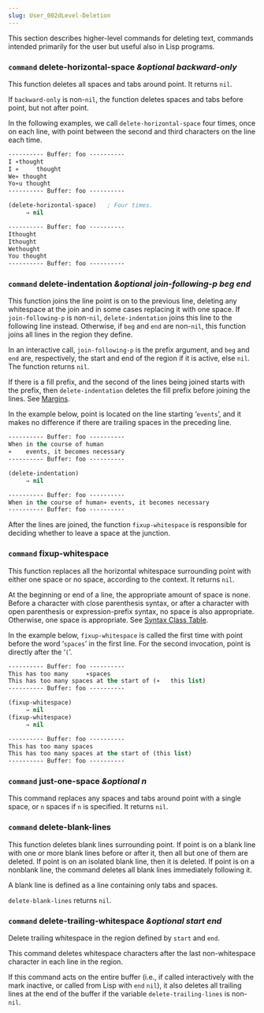 ```yaml
---
slug: User_002dLevel-Deletion
---
```


This section describes higher-level commands for deleting text, commands intended primarily for the user but useful also in Lisp programs.

### <span className="tag command">`command`</span> **delete-horizontal-space** *\&optional backward-only*

This function deletes all spaces and tabs around point. It returns `nil`.

If `backward-only` is non-`nil`, the function deletes spaces and tabs before point, but not after point.

In the following examples, we call `delete-horizontal-space` four times, once on each line, with point between the second and third characters on the line each time.

```lisp
---------- Buffer: foo ----------
I ∗thought
I ∗     thought
We∗ thought
Yo∗u thought
---------- Buffer: foo ----------
```



```lisp
(delete-horizontal-space)   ; Four times.
     ⇒ nil

---------- Buffer: foo ----------
Ithought
Ithought
Wethought
You thought
---------- Buffer: foo ----------
```

### <span className="tag command">`command`</span> **delete-indentation** *\&optional join-following-p beg end*

This function joins the line point is on to the previous line, deleting any whitespace at the join and in some cases replacing it with one space. If `join-following-p` is non-`nil`, `delete-indentation` joins this line to the following line instead. Otherwise, if `beg` and `end` are non-`nil`, this function joins all lines in the region they define.

In an interactive call, `join-following-p` is the prefix argument, and `beg` and `end` are, respectively, the start and end of the region if it is active, else `nil`. The function returns `nil`.

If there is a fill prefix, and the second of the lines being joined starts with the prefix, then `delete-indentation` deletes the fill prefix before joining the lines. See [Margins](/docs/elisp/Margins).

In the example below, point is located on the line starting ‘`events`’, and it makes no difference if there are trailing spaces in the preceding line.

```lisp
---------- Buffer: foo ----------
When in the course of human
∗    events, it becomes necessary
---------- Buffer: foo ----------
```

```lisp
(delete-indentation)
     ⇒ nil
```

```lisp
---------- Buffer: foo ----------
When in the course of human∗ events, it becomes necessary
---------- Buffer: foo ----------
```

After the lines are joined, the function `fixup-whitespace` is responsible for deciding whether to leave a space at the junction.

### <span className="tag command">`command`</span> **fixup-whitespace**

This function replaces all the horizontal whitespace surrounding point with either one space or no space, according to the context. It returns `nil`.

At the beginning or end of a line, the appropriate amount of space is none. Before a character with close parenthesis syntax, or after a character with open parenthesis or expression-prefix syntax, no space is also appropriate. Otherwise, one space is appropriate. See [Syntax Class Table](/docs/elisp/Syntax-Class-Table).

In the example below, `fixup-whitespace` is called the first time with point before the word ‘`spaces`’ in the first line. For the second invocation, point is directly after the ‘`(`’.

```lisp
---------- Buffer: foo ----------
This has too many     ∗spaces
This has too many spaces at the start of (∗   this list)
---------- Buffer: foo ----------
```



```lisp
(fixup-whitespace)
     ⇒ nil
(fixup-whitespace)
     ⇒ nil
```



```lisp
---------- Buffer: foo ----------
This has too many spaces
This has too many spaces at the start of (this list)
---------- Buffer: foo ----------
```

### <span className="tag command">`command`</span> **just-one-space** *\&optional n*

This command replaces any spaces and tabs around point with a single space, or `n` spaces if `n` is specified. It returns `nil`.

### <span className="tag command">`command`</span> **delete-blank-lines**

This function deletes blank lines surrounding point. If point is on a blank line with one or more blank lines before or after it, then all but one of them are deleted. If point is on an isolated blank line, then it is deleted. If point is on a nonblank line, the command deletes all blank lines immediately following it.

A blank line is defined as a line containing only tabs and spaces.

`delete-blank-lines` returns `nil`.

### <span className="tag command">`command`</span> **delete-trailing-whitespace** *\&optional start end*

Delete trailing whitespace in the region defined by `start` and `end`.

This command deletes whitespace characters after the last non-whitespace character in each line in the region.

If this command acts on the entire buffer (i.e., if called interactively with the mark inactive, or called from Lisp with `end` `nil`), it also deletes all trailing lines at the end of the buffer if the variable `delete-trailing-lines` is non-`nil`.
